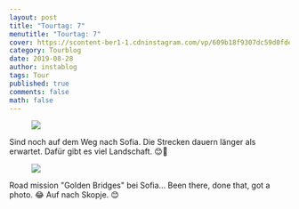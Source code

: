```yaml
---
layout: post
title: "Tourtag: 7"
menutitle: "Tourtag: 7"
cover: https://scontent-ber1-1.cdninstagram.com/vp/609b18f9307dc59d0fde0de43786c26b/5E0218EC/t51.2885-15/e35/69097124_733399163786150_1842879549772411262_n.jpg?_nc_ht=scontent-ber1-1.cdninstagram.com
category: Tourblog
date: 2019-08-28
author: instablog
tags: Tour
published: true
comments: false
math: false
---
```


<figure><img src="https://scontent-ber1-1.cdninstagram.com/vp/f8388e5c2f28902aa9aa5b0362413859/5E004AA3/t51.2885-15/e35/67820902_439871623536767_1622004292394789744_n.jpg?_nc_ht=scontent-ber1-1.cdninstagram.com"/> </figure><p>Sind noch auf dem Weg nach Sofia. Die Strecken dauern länger als erwartet. Dafür gibt es viel Landschaft. 😊📸</p>
<figure><img src="https://scontent-ber1-1.cdninstagram.com/vp/609b18f9307dc59d0fde0de43786c26b/5E0218EC/t51.2885-15/e35/69097124_733399163786150_1842879549772411262_n.jpg?_nc_ht=scontent-ber1-1.cdninstagram.com"/> </figure><p>Road mission &quot;Golden Bridges&quot; bei Sofia... Been there, done that, got a photo. 😂 Auf nach Skopje. 😊</p>
